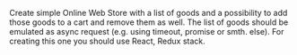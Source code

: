 Create simple Online Web Store with a list of goods and a possibility to add those
goods to a cart and remove them as well. The list of goods should be emulated as
async request (e.g. using timeout, promise or smth. else). For creating this one you
should use React, Redux stack.